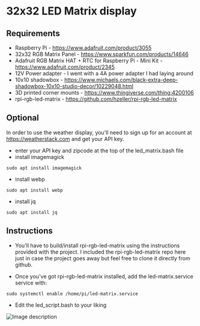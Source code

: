 32x32 LED Matrix display
==================================================

Requirements
------------

* Raspberry Pi - https://www.adafruit.com/product/3055
* 32x32 RGB Matrix Panel - https://www.sparkfun.com/products/14646
* Adafruit RGB Matrix HAT + RTC for Raspberry Pi - Mini Kit - https://www.adafruit.com/product/2345
* 12V Power adapter - I went with a 4A power adapter I had laying around
* 10x10 shadowbox - https://www.michaels.com/black-extra-deep-shadowbox-10x10-studio-decor/10229048.html
* 3D printed corner mounts - https://www.thingiverse.com/thing:4200106
* rpi-rgb-led-matrix - https://github.com/hzeller/rpi-rgb-led-matrix

Optional
--------

In order to use the weather display, you'll need to sign up for an account at https://weatherstack.com and get your API key.

* enter your API key and zipcode at the top of the led_matrix.bash file
* install imagemagick
```
sudo apt install imagemagick
```
* install webp
```
sudo apt install webp
```
* install jq
```
sudo apt install jq
```

Instructions
------------
* You'll have to build/install rpi-rgb-led-matrix using the instructions provided with the project.
I included the rpi-rgb-led-matrix repo here just in case the project goes away but feel free to clone it directly from github. 

* Once you've got rpi-rgb-led-matrix installed, add the led-matrix.service service with:
```
sudo systemctl enable /home/pi/led-matrix.service
```
* Edit the led_script.bash to your liking

![Image description](https://lh3.googleusercontent.com/HhpxGvmw7vmEbX8zxnuxBtZDYuEHyW6twBPieB6tmW3tL-B6edxm3uFcogYKzpSlKJDICxD7bXlx4miF-zojeMUuPn8M9yUf27J6eJOMIF1HmJD2jX9tQwEg5lGQFTIG3xgQck9XHUc=w530-h706-no)
